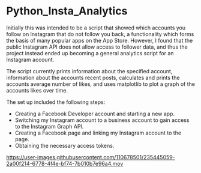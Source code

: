 # Python_Insta_Analytics

Initially this was intended to be a script that showed which accounts you follow on Instagram that do not follow you back, a functionality which forms the basis of many popular apps on the App Store. However, I found that the public Instagram API does not allow access to follower data, and thus the project instead ended up becoming a general analytics script for an Instagram account. 

The script currently prints information about the specified account, information about the accounts recent posts, calculates and prints the accounts average number of likes, and uses matplotlib to plot a graph of the accounts likes over time.

The set up included the following steps:
- Creating a Facebook Developer account and starting a new app.
- Switching my Instagram account to a business account to gain access to the Instagram Graph API. 
- Creating a Facebook page and linking my Instagram account to the page.
- Obtaining the necessary access tokens.

https://user-images.githubusercontent.com/110678501/235445059-2a00f214-6778-4f4e-bf74-7b010b7e96a4.mov
